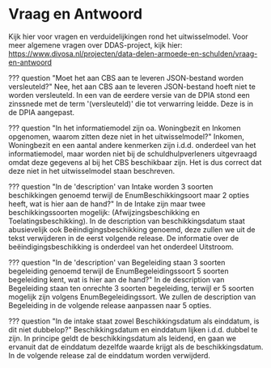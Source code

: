 # Vraag en Antwoord 

Kijk hier voor vragen en verduidelijkingen rond het uitwisselmodel. Voor meer algemene vragen over DDAS-project,  kijk hier: https://www.divosa.nl/projecten/data-delen-armoede-en-schulden/vraag-en-antwoord 

??? question "Moet het aan CBS aan te leveren JSON-bestand worden versleuteld?"
    Nee, het aan CBS aan te leveren JSON-bestand hoeft niet te worden versleuteld. In een van de eerdere versie van de DPIA stond een zinssnede met de term '(versleuteld)' die tot verwarring leidde. Deze is in de DPIA aangepast. 

??? question "In het informatiemodel zijn oa. Woningbezit en Inkomen opgenomen, waarom zitten deze niet in het uitwisselmodel?"
    Inkomen, Woningbezit en een aantal andere kenmerken zijn i.d.d. onderdeel van het informatiemodel, maar worden niet bij de schuldhulpverleners uitgevraagd omdat deze gegevens al bij het CBS beschikbaar zijn. Het is dus correct dat deze niet in het uitwisselmodel staan beschreven.

??? question "In de 'description' van Intake worden 3 soorten beschikkingen genoemd terwijl de EnumBeschikkingsoort maar 2 opties heeft, wat is hier aan de hand?"
    In de Intake zijn maar twee beschikkingssoorten mogelijk: (Afwijzingsbeschikking en Toelatingsbeschikking). In de description van beschikkingsdatum staat abusievelijk ook Beëindigingsbeschikking genoemd, deze zullen we uit de tekst verwijderen in de eerst volgende release. De informatie over de beëindigingsbeschikking is onderdeel van het onderdeel Uitstroom.

??? question "In de 'description' van Begeleiding staan 3 soorten begeleiding genoemd terwijl de EnumBegeleidingssoort 5 soorten begeleiding kent, wat is hier aan de hand?"
    In de description van Begeleiding staan ten onrechte 3 soorten begeleiding, terwijl er 5 soorten mogelijk zijn volgens EnumBegeleidingssort. We zullen de description van Begeleiding in de volgende release aanpassen naar 5 opties.

??? question "In de intake staat zowel Beschikkingsdatum als einddatum, is dit niet dubbelop?"
    Beschikkingsdatum en einddatum lijken i.d.d. dubbel te zijn. In principe geldt de beschikkingsdatum als leidend, en gaan we ervanuit dat de einddatum dezelfde waarde krijgt als de beschikkingsdatum. In de volgende release zal de einddatum worden verwijderd.